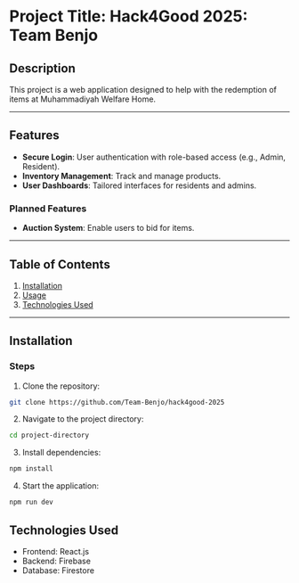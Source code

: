 # Project Title: Hack4Good 2025: Team Benjo

## Description  
This project is a web application designed to help with the redemption of items at Muhammadiyah Welfare Home. 

---

## Features  
- **Secure Login**: User authentication with role-based access (e.g., Admin, Resident).  
- **Inventory Management**: Track and manage products.  
- **User Dashboards**: Tailored interfaces for residents and admins.

### Planned Features  
- **Auction System**: Enable users to bid for items. 

---

## Table of Contents  
1. [Installation](#installation)  
2. [Usage](#usage)  
3. [Technologies Used](#technologies-used)  

---

## Installation  

### Steps  
1. Clone the repository:  
```bash
git clone https://github.com/Team-Benjo/hack4good-2025
```

2. Navigate to the project directory:
```bash
cd project-directory
```

3. Install dependencies:
```bash
npm install
```

4. Start the application:
```bash
npm run dev
```

## Technologies Used
* Frontend: React.js
* Backend: Firebase
* Database: Firestore
